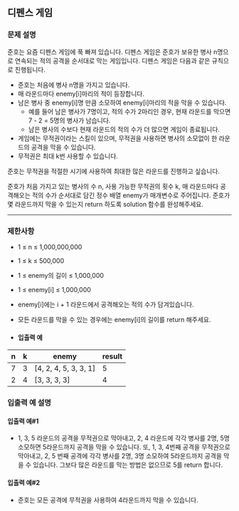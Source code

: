 ## 디펜스 게임
### 문제 설명
준호는 요즘 디펜스 게임에 푹 빠져 있습니다. 디펜스 게임은 준호가 보유한 병사 n명으로 연속되는 적의 공격을 순서대로 막는 게임입니다. 디펜스 게임은 다음과 같은 규칙으로 진행됩니다.

* 준호는 처음에 병사 n명을 가지고 있습니다.
* 매 라운드마다 enemy[i]마리의 적이 등장합니다.
* 남은 병사 중 enemy[i]명 만큼 소모하여 enemy[i]마리의 적을 막을 수 있습니다.
  * 예를 들어 남은 병사가 7명이고, 적의 수가 2마리인 경우, 현재 라운드를 막으면 7 - 2 = 5명의 병사가 남습니다.
  * 남은 병사의 수보다 현재 라운드의 적의 수가 더 많으면 게임이 종료됩니다.
* 게임에는 무적권이라는 스킬이 있으며, 무적권을 사용하면 병사의 소모없이 한 라운드의 공격을 막을 수 있습니다.
* 무적권은 최대 k번 사용할 수 있습니다.

준호는 무적권을 적절한 시기에 사용하여 최대한 많은 라운드를 진행하고 싶습니다.

준호가 처음 가지고 있는 병사의 수 n, 사용 가능한 무적권의 횟수 k, 매 라운드마다 공격해오는 적의 수가 순서대로 담긴 정수 배열 enemy가 매개변수로 주어집니다. 준호가 몇 라운드까지 막을 수 있는지 return 하도록 solution 함수를 완성해주세요.
<hr />

### 제한사항
* 1 ≤ n ≤ 1,000,000,000
* 1 ≤ k ≤ 500,000
* 1 ≤ enemy의 길이 ≤ 1,000,000
* 1 ≤ enemy[i] ≤ 1,000,000
* enemy[i]에는 i + 1 라운드에서 공격해오는 적의 수가 담겨있습니다.
* 모든 라운드를 막을 수 있는 경우에는 enemy[i]의 길이를 return 해주세요.

* #### 입출력 예
|   n   |   k   |             enemy             |  result  |
|-------|-------|-------------------------------|---------|
|   7   |   3   | [4, 2, 4, 5, 3, 3, 1]       |    5    |
|   2   |   4   | [3, 3, 3, 3]                |    4    |

### 입출력 예 설명
#### 입출력 예#1

* 1, 3, 5 라운드의 공격을 무적권으로 막아내고, 2, 4 라운드에 각각 병사를 2명, 5명 소모하면 5라운드까지 공격을 막을 수 있습니다. 또, 1, 3, 4번째 공격을 무적권으로 막아내고, 2, 5 번째 공격에 각각 병사를 2명, 3명 소모하여 5라운드까지 공격을 막을 수 있습니다. 그보다 많은 라운드를 막는 방법은 없으므로 5를 return 합니다.
#### 입출력 예#2

* 준호는 모든 공격에 무적권을 사용하여 4라운드까지 막을 수 있습니다.
